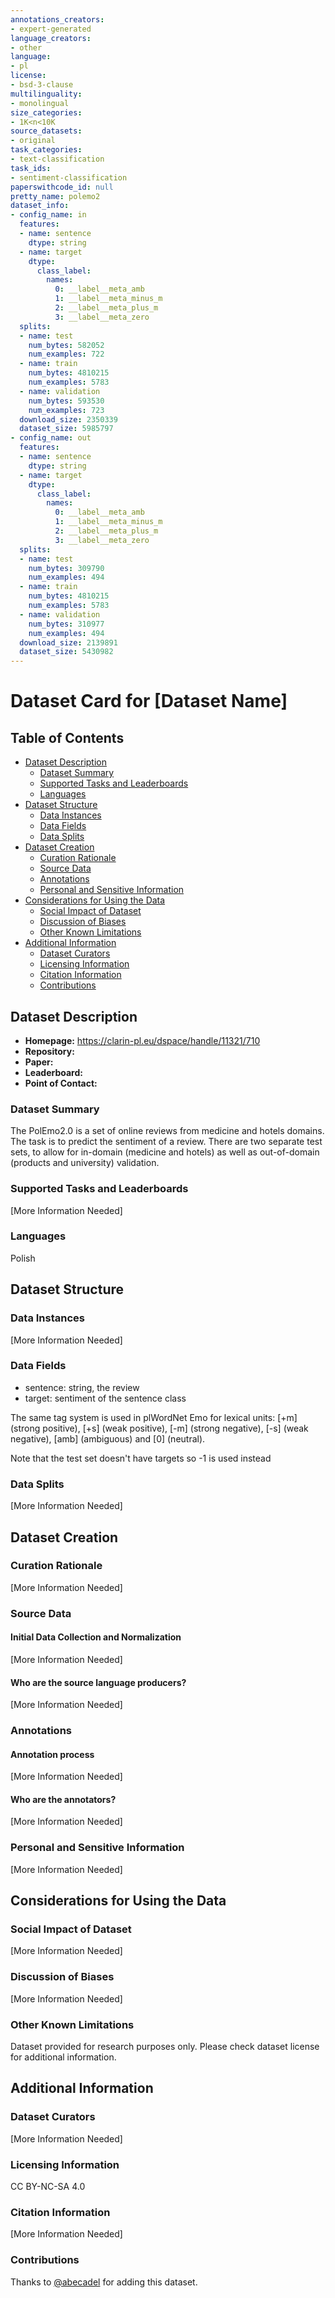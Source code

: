 ```yaml
---
annotations_creators:
- expert-generated
language_creators:
- other
language:
- pl
license:
- bsd-3-clause
multilinguality:
- monolingual
size_categories:
- 1K<n<10K
source_datasets:
- original
task_categories:
- text-classification
task_ids:
- sentiment-classification
paperswithcode_id: null
pretty_name: polemo2
dataset_info:
- config_name: in
  features:
  - name: sentence
    dtype: string
  - name: target
    dtype:
      class_label:
        names:
          0: __label__meta_amb
          1: __label__meta_minus_m
          2: __label__meta_plus_m
          3: __label__meta_zero
  splits:
  - name: test
    num_bytes: 582052
    num_examples: 722
  - name: train
    num_bytes: 4810215
    num_examples: 5783
  - name: validation
    num_bytes: 593530
    num_examples: 723
  download_size: 2350339
  dataset_size: 5985797
- config_name: out
  features:
  - name: sentence
    dtype: string
  - name: target
    dtype:
      class_label:
        names:
          0: __label__meta_amb
          1: __label__meta_minus_m
          2: __label__meta_plus_m
          3: __label__meta_zero
  splits:
  - name: test
    num_bytes: 309790
    num_examples: 494
  - name: train
    num_bytes: 4810215
    num_examples: 5783
  - name: validation
    num_bytes: 310977
    num_examples: 494
  download_size: 2139891
  dataset_size: 5430982
---
```


# Dataset Card for [Dataset Name]

## Table of Contents
- [Dataset Description](#dataset-description)
  - [Dataset Summary](#dataset-summary)
  - [Supported Tasks and Leaderboards](#supported-tasks-and-leaderboards)
  - [Languages](#languages)
- [Dataset Structure](#dataset-structure)
  - [Data Instances](#data-instances)
  - [Data Fields](#data-fields)
  - [Data Splits](#data-splits)
- [Dataset Creation](#dataset-creation)
  - [Curation Rationale](#curation-rationale)
  - [Source Data](#source-data)
  - [Annotations](#annotations)
  - [Personal and Sensitive Information](#personal-and-sensitive-information)
- [Considerations for Using the Data](#considerations-for-using-the-data)
  - [Social Impact of Dataset](#social-impact-of-dataset)
  - [Discussion of Biases](#discussion-of-biases)
  - [Other Known Limitations](#other-known-limitations)
- [Additional Information](#additional-information)
  - [Dataset Curators](#dataset-curators)
  - [Licensing Information](#licensing-information)
  - [Citation Information](#citation-information)
  - [Contributions](#contributions)

## Dataset Description

- **Homepage:**
  https://clarin-pl.eu/dspace/handle/11321/710
- **Repository:**
- **Paper:**
- **Leaderboard:**
- **Point of Contact:**

### Dataset Summary

The PolEmo2.0 is a set of online reviews from medicine and hotels domains. The task is to predict the sentiment of a review. There are two separate test sets, to allow for in-domain (medicine and hotels) as well as out-of-domain (products and university) validation.

### Supported Tasks and Leaderboards

[More Information Needed]

### Languages

Polish

## Dataset Structure

### Data Instances

[More Information Needed]

### Data Fields

- sentence: string, the review
- target: sentiment of the sentence class

The same tag system is used in plWordNet Emo for lexical units: [+m] (strong positive), [+s] (weak positive), [-m] (strong negative), [-s] (weak negative), [amb] (ambiguous) and [0] (neutral).

Note that the test set doesn't have targets so -1 is used instead

### Data Splits

[More Information Needed]

## Dataset Creation

### Curation Rationale

[More Information Needed]

### Source Data

#### Initial Data Collection and Normalization

[More Information Needed]

#### Who are the source language producers?

[More Information Needed]

### Annotations

#### Annotation process

[More Information Needed]

#### Who are the annotators?

[More Information Needed]

### Personal and Sensitive Information

[More Information Needed]

## Considerations for Using the Data

### Social Impact of Dataset

[More Information Needed]

### Discussion of Biases

[More Information Needed]

### Other Known Limitations

Dataset provided for research purposes only. Please check dataset license for additional information.

## Additional Information

### Dataset Curators

[More Information Needed]

### Licensing Information

CC BY-NC-SA 4.0

### Citation Information

[More Information Needed]

### Contributions

Thanks to [@abecadel](https://github.com/abecadel) for adding this dataset.